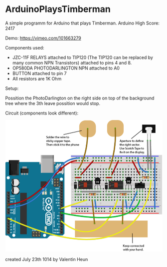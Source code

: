 ArduinoPlaysTimberman
=====================

A simple programm for Arduino that plays Timberman.
Arduino High Score: 2417

Demo:
https://vimeo.com/101663279

Components used:

* JZC-11F RELAYS attached to TIP120 (The TIP120 can be replaced by many common NPN Transistors) attached to pins 4 and 8.
* OP580DA PHOTODARLINGTON NPN attached to A0
* BUTTON attached to pin 7
* All resistors are 1K Ohm

Setup:

Possition the PhotoDarlington on the right side on top of the background tree where the 3th leave possition would stop.

Circuit (components look different):



![Alt text](timb.png "circuit")


created July 23th 1014
by Valentin Heun

